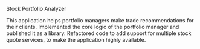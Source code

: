 Stock Portfolio Analyzer 

This application helps portfolio managers make trade recommendations for their clients.
Implemented the core logic of the portfolio manager and published it as a library.
Refactored code to add support for multiple stock quote services, to make the application highly available.
